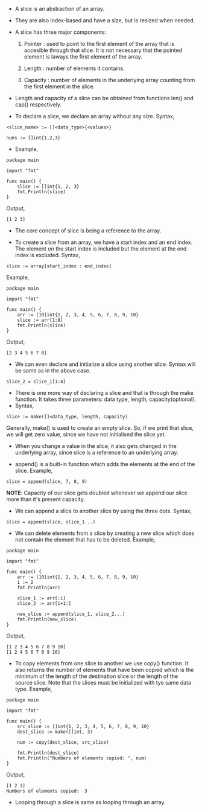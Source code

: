 * A slice is an abstraction of an array. 

* They are also index-based and have a size, but is resized when needed. 

* A slice has three major components:

   1. Pointer : used to point to the first element of the array that is accesible through that slice. It is not necessary that the pointed element is laways the first element of the array.
   
   2. Length : number of elements it contains.

   3. Capacity : number of elements in the underlying array counting from the first element in the slice. 
   
* Length and capacity of a slice can be obtained from functions len() and cap() respectively. 

* To declare a slice, we declare an array without any size. Syntax,

```
<slice_name> := []<data_type>{<values>}
```
```
nums := []int{1,2,3}
```
* Example,

```
package main

import "fmt"

func main() {
	slice := []int{1, 2, 3}
	fmt.Println(slice)
}
```
Output,
```
[1 2 3]
```

* The core concept of slice is being a reference to the array. 

* To create a slice from an array, we have a start index and an end index. The element on the start index is included but the element at the end index is excluded. Syntax,

```
slice := array[start_index : end_index]
```
Example,
```
package main

import "fmt"

func main() {
	arr := [10]int{1, 2, 3, 4, 5, 6, 7, 8, 9, 10}
	slice := arr[1:8]
	fmt.Println(slice)
}
```
Output,
```
[2 3 4 5 6 7 8]
```

* We can even declare and initialize a slice using another slice. Syntax will be same as in the above case.

```
slice_2 = slice_1[1:4]
```

* There is one more way of declaring a slice and that is through the make function. It takes three parameters: data type, length, capacity(optional).
* Syntax,

```
slice := make([]<data_type, length, capacity)
```
Generally, make() is used to create an empty slice. So, if we print that slice, we will get zero value, since we have not initialised the slice yet. 

* When you change a value in the slice, it also gets changed in the underlying array, since slice is a reference to an underlying array. 

* append() is a built-in function which adds the elements at the end of the slice. Example,

```
slice = append(slice, 7, 8, 9)
```

<b>NOTE</b>: Capacity of our slice gets doubled whenever we append our slice more than it's present capacity.

* We can append a slice to another slice by using the three dots. Syntax,

```
slice = append(slice, slice_1...)
```

* We can delete elements from a slice by creating a new slice which does not contain the element that has to be deleted. Example,

```
package main

import "fmt"

func main() {
	arr := [10]int{1, 2, 3, 4, 5, 6, 7, 8, 9, 10}
	i := 2
	fmt.Println(arr)

	slice_1 := arr[:i]
	slice_2 := arr[i+1:]

	new_slice := append(slice_1, slice_2...)
	fmt.Println(new_slice)
}
```
Output,
```
[1 2 3 4 5 6 7 8 9 10]
[1 2 4 5 6 7 8 9 10]
```

* To copy elements from one slice to another we use copy() function. It also returns the number of elements that have been copied which is the minimum of the length of the destination slice or the length of the source slice. Note that the slices must be initialized with tye same data type. Example,

```
package main

import "fmt"

func main() {
	src_slice := []int{1, 2, 3, 4, 5, 6, 7, 8, 9, 10}
	dest_slice := make([]int, 3)

	num := copy(dest_slice, src_slice)

	fmt.Println(dest_slice)
	fmt.Println("Numbers of elements copied: ", num)
}
```
Output,
```
[1 2 3]
Numbers of elements copied:  3
```

* Looping through a slice is same as looping through an array.


